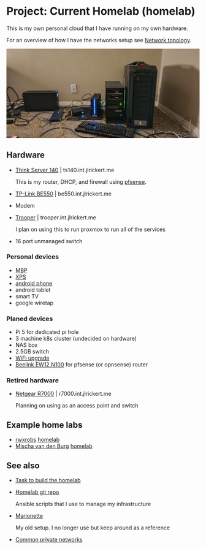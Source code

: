 # Project: Current Homelab (homelab)

This is my own personal cloud that I have running on my own hardware.

For an overview of how I have the networks setup see [Network topology](../626).

![Current homelab setup](./homelab.webp)

## Hardware

- [Think Server 140](../563) | ts140.int.jlrickert.me

  This is my router, DHCP, and firewall using [pfsense](../611).

- [TP-Link BE550](../685) | be550.int.jlrickert.me
- Modem
- [Trooper](../581) | trooper.int.jlrickert.me

  I plan on using this to run proxmox to run all of the services

- 16 port unmanaged switch

### Personal devices

- [MBP](../583)
- [XPS](../564)
- [android phone](../612)
- android tablet
- smart TV
- google wiretap

### Planed devices

- Pi 5 for dedicated pi hole
- 3 machine k8s cluster (undecided on hardware)
- NAS box
- 2.5GB switch
- [WiFi upgrade](../639)
- [Beelink EW12 N100](../699) for pfsense (or opnsense) router

### Retired hardware

- [Netgear R7000](../579) | r7000.int.jlrickert.me

  Planning on using as an access point and switch

## Example home labs

- [rwxrobs](../628) [homelab](https://app.excalidraw.com/l/6rjSvoGlOkc/1njNB1sKmj8)
- [Mischa van den Burg](../627) [homelab](https://github.com/mischavandenburg/homelab)

## See also

- [Task to build the homelab](../584)
- [Homelab git repo](https://github.com/jlrickert/homelab)

  Ansible scripts that I use to manage my infrastructure

- [Marionette](https://github.com/jlrickert/marionette)

  My old setup. I no longer use but keep around as a reference

- [Common private networks](../607)